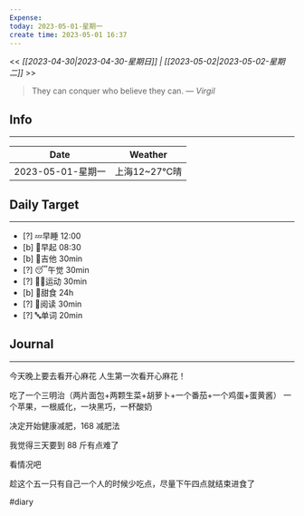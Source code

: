 ```yaml
---
Expense: 
today: 2023-05-01-星期一
create time: 2023-05-01 16:37
---
```


<< *[[2023-04-30|2023-04-30-星期日]] | [[2023-05-02|2023-05-02-星期二]]* >>


> They can conquer who believe they can.
> — <cite>Virgil</cite>


## Info
***
| Date        | Weather      | 
| ----------- | ------------ |
| 2023-05-01-星期一 |  上海12~27℃晴 |


## Daily Target 
***
- [?] 💤早睡   12:00
- [b] 🌅早起    08:30
- [b] 🎵吉他    30min
- [?] 😴午觉    30min
- [?] 🏃‍♀️运动    30min
- [b] 🚫甜食    24h
- [?] 📖阅读    30min 
- [?] 🔤单词    20min    


##  Journal
***

今天晚上要去看开心麻花
人生第一次看开心麻花！

吃了一个三明治（两片面包+两颗生菜+胡萝卜+一个番茄+一个鸡蛋+蛋黄酱）
一个苹果，一根威化，一块黑巧，一杯酸奶

决定开始健康减肥，168 减肥法

我觉得三天要到 88 斤有点难了

看情况吧

趁这个五一只有自己一个人的时候少吃点，尽量下午四点就结束进食了


#diary